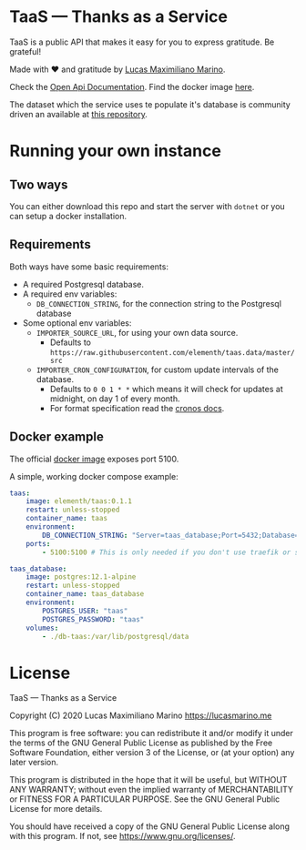 # TaaS — Thanks as a Service
TaaS is a public API that makes it easy for you to express gratitude. Be grateful!

Made with ❤️ and gratitude by [Lucas Maximiliano Marino](https://lucasmarino.me).

Check the [Open Api Documentation](https://api.taas.space). Find the docker image [here](https://hub.docker.com/r/elementh/taas).

The dataset which the service uses te populate it's database is community driven an available at [this repository](https://github.com/elementh/taas.data).

# Running your own instance

## Two ways
You can either download this repo and start the server with `dotnet` or you can setup a docker installation.

## Requirements
Both ways have some basic requirements: 
- A required Postgresql database.
- A required env variables:
    + `DB_CONNECTION_STRING`, for the connection string to the Postgresql database
- Some optional env variables:
    + `IMPORTER_SOURCE_URL`, for using your own data source.
        - Defaults to `https://raw.githubusercontent.com/elementh/taas.data/master/src`
    + `IMPORTER_CRON_CONFIGURATION`, for custom update intervals of the database.
        - Defaults to `0 0 1 * *` which means it will check for updates at midnight, on day 1 of every month.
        - For format specification read the [cronos docs](https://github.com/HangfireIO/Cronos#cron-format).

## Docker example
The official [docker image](https://hub.docker.com/r/elementh/taas) exposes port 5100.

A simple, working docker compose example:

```yaml
taas:
    image: elementh/taas:0.1.1
    restart: unless-stopped
    container_name: taas
    environment:
        DB_CONNECTION_STRING: "Server=taas_database;Port=5432;Database=taas;User Id=taas;Password=taas;"
    ports:
        - 5100:5100 # This is only needed if you don't use traefik or something like that.

taas_database:
    image: postgres:12.1-alpine   
    restart: unless-stopped
    container_name: taas_database
    environment:
        POSTGRES_USER: "taas"
        POSTGRES_PASSWORD: "taas"
    volumes:
        - ./db-taas:/var/lib/postgresql/data
```

# License
TaaS — Thanks as a Service

Copyright (C) 2020  Lucas Maximiliano Marino <https://lucasmarino.me>

This program is free software: you can redistribute it and/or modify
it under the terms of the GNU General Public License as published by
the Free Software Foundation, either version 3 of the License, or
(at your option) any later version.

This program is distributed in the hope that it will be useful,
but WITHOUT ANY WARRANTY; without even the implied warranty of
MERCHANTABILITY or FITNESS FOR A PARTICULAR PURPOSE.  See the
GNU General Public License for more details.

You should have received a copy of the GNU General Public License
along with this program.  If not, see <https://www.gnu.org/licenses/>.